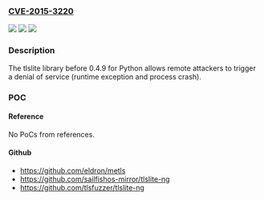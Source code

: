 ### [CVE-2015-3220](https://cve.mitre.org/cgi-bin/cvename.cgi?name=CVE-2015-3220)
![](https://img.shields.io/static/v1?label=Product&message=n%2Fa&color=blue)
![](https://img.shields.io/static/v1?label=Version&message=n%2Fa&color=blue)
![](https://img.shields.io/static/v1?label=Vulnerability&message=n%2Fa&color=brighgreen)

### Description

The tlslite library before 0.4.9 for Python allows remote attackers to trigger a denial of service (runtime exception and process crash).

### POC

#### Reference
No PoCs from references.

#### Github
- https://github.com/eldron/metls
- https://github.com/sailfishos-mirror/tlslite-ng
- https://github.com/tlsfuzzer/tlslite-ng

